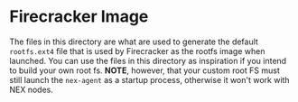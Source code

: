 # Firecracker Image
The files in this directory are what are used to generate the default `rootfs.ext4` file that is used by Firecracker as the rootfs image when launched. You can use the files in this directory as inspiration if you intend to build your own root fs. **NOTE**, however, that your custom root FS must still launch the `nex-agent` as a startup process, otherwise it won't work with NEX nodes.